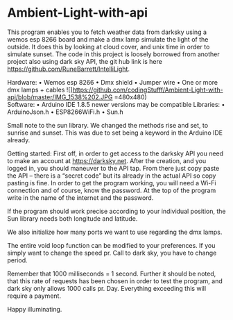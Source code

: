 # Ambient-Light-with-api
This program enables you to fetch weather data from darksky using a wemos esp 8266 board and make a dmx lamp simulate the light of the outside. It does this by looking at cloud cover, and unix time in order to simulate sunset.  The code in this project is loosely borrowed from another project also using dark sky API, the git hub link is here https://github.com/RuneBarrett/IntelliLight.  

Hardware:
•	Wemos esp 8266 
•	Dmx shield
•	Jumper wire 
•	One or more dmx lamps + cables
![]https://github.com/codingStufff/Ambient-Light-with-api/blob/master/IMG_1538%202.JPG =480x480)  
Software:
•	Arduino IDE 1.8.5 newer versions may be compatible
Libraries:
•	ArduinoJson.h
•	ESP8266WiFi.h 
•	Sun.h
 
Small note to the sun library. We changed the methods rise and set, to sunrise and sunset. This was due to set being a keyword in the Arduino IDE already.

Getting started:
First off, in order to get access to the darksky API you need to make an account at https://darksky.net. After the creation, and you logged in, you should maneuver to the API tap. From there just copy paste the API – there is a “secret code” but its already in the actual API so copy pasting is fine.
In order to get the program working, you will need a Wi-Fi connection and of course, know the password. At the top of the program write in the name of the internet and the password.
 
If the program should work precise according to your individual position, the Sun library needs both longitude and latitude.
 
We also initialize how many ports we want to use regarding the dmx lamps.
 
The entire void loop function can be modified to your preferences. If you simply want to change the speed pr. Call to dark sky, you have to change period.
 
Remember that 1000 milliseconds = 1 second. Further it should be noted, that this rate of requests has been chosen in order to test the program, and dark sky only allows 1000 calls pr. Day. Everything exceeding this will require a payment. 

Happy illuminating.
